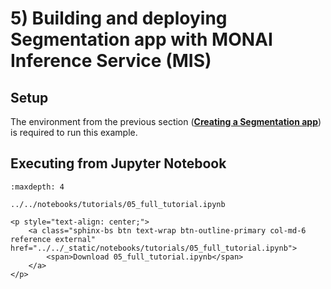 # 5) Building and deploying Segmentation app with MONAI Inference Service (MIS)

## Setup

The environment from the previous section (**<a href="./03_segmentation_app.html#setup">Creating a Segmentation app</a>**) is required to run this example.

## Executing from Jupyter Notebook

```{toctree}
:maxdepth: 4

../../notebooks/tutorials/05_full_tutorial.ipynb
```

<!-- ```{raw} html
<div style="text-align: center;">
    <iframe width="560" height="315" src="https://www.youtube.com/watch?v=sISg521fdCA" title="YouTube video player" frameborder="0" allow="accelerometer; autoplay; clipboard-write; encrypted-media; gyroscope; picture-in-picture" allowfullscreen></iframe>
</div>
``` -->

```{raw} html
<p style="text-align: center;">
    <a class="sphinx-bs btn text-wrap btn-outline-primary col-md-6 reference external" href="../../_static/notebooks/tutorials/05_full_tutorial.ipynb">
        <span>Download 05_full_tutorial.ipynb</span>
    </a>
</p>
```
